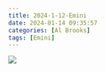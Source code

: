 ```yaml
---
title: 2024-1-12-Emini
date: 2024-01-14 09:35:57
categories: [Al Brooks]
tags: [Emini]
---
```



![](/static/img/Al%20Brooks/2024-1/2024-1-12-Emini.jpg)


